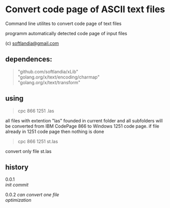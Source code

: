 Convert code page of ASCII text files
=====================================

Command line utilites to convert code page of text files

programm automatically detected code page of input files

(c) softlandia@gmail.com

dependences:
------------

>"github.com/softlandia/xLib"  
>"golang.org/x/text/encoding/charmap"  
>"golang.org/x/text/transform"  

using
-----

>cpc 866 1251 .las

all files with extention "las" founded in current folder and all subfolders will be converted from IBM CodePage 866 to Windows 1251 code page. if file already in 1251 code page then nothing is done  

>cpc 866 1251 st.las

convert only file st.las

history
-------

0.0.1  
*init commit*

0.0.2
*can convert one file*  
*optimization*  